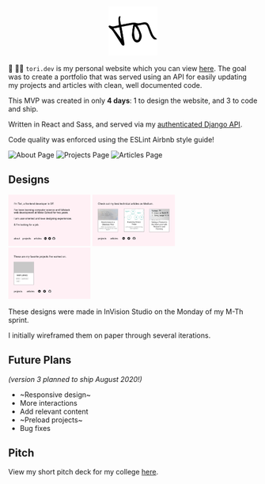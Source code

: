 <p align="center">
  <img src="./public/img/sig-dark.png" alt="Tori's Personal Portfolio" height="100px" />
</p>

:wave:
:woman_technologist:
`tori.dev` is my personal website which you can view [here](https://tori.dev). The goal was to create a portfolio that was served using an API for easily updating my projects and articles with clean, well documented code.

This MVP was created in only **4 days**: 1 to design the website, and 3 to code and ship.

Written in React and Sass, and served via my [authenticated Django API](https://t0ri-make-school-coursework.github.io/create-portfolio-backend/#/).

Code quality was enforced using the ESLint Airbnb style guide!

<p float="left">
  <img src="https://i.gyazo.com/2ff20a35b6c96890662bf59c55170ca4.png" alt="About Page" width="33%" />
  <img src="https://i.gyazo.com/fc913c23b421c9a74bbc065081b9ba04.png" alt="Projects Page" width="33%" />
  <img src="https://i.gyazo.com/caaf70cae8a624960de5658dcc242fcb.png" alt="Articles Page" width="33%" />
</p>

## Designs
<p float="left">
  <img src="./public/img/home.jpg" alt="About Page design" width="33%" />
  <img src="./public/img/proj.jpg" alt="Projects Page design" width="33%" />
  <img src="./public/img/art.jpg" alt="Articles Page design" width="33%" />
</p>
These designs were made in InVision Studio on the Monday of my M-Th sprint.

I initially wireframed them on paper through several iterations.

## Future Plans
*(version 3 planned to ship August 2020!)*
- ~Responsive design~ 
- More interactions
- Add relevant content
- ~Preload projects~
- Bug fixes

## Pitch
View my short pitch deck for my college [here](./public/img/PORTFOLIO.pdf).
